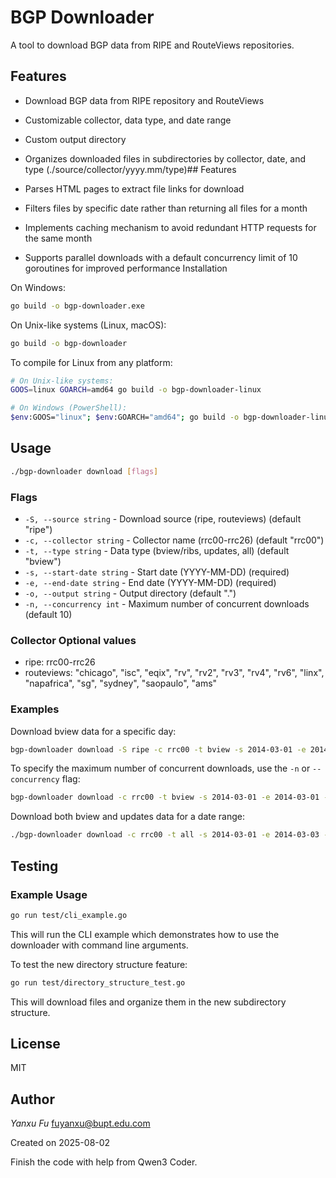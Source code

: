 # BGP Downloader

A tool to download BGP data from RIPE and RouteViews repositories.

## Features

- Download BGP data from RIPE repository and RouteViews
- Customizable collector, data type, and date range
- Custom output directory
- Organizes downloaded files in subdirectories by collector, date, and type (./source/collector/yyyy.mm/type)## Features

- Parses HTML pages to extract file links for download
- Filters files by specific date rather than returning all files for a month
- Implements caching mechanism to avoid redundant HTTP requests for the same month
- Supports parallel downloads with a default concurrency limit of 10 goroutines for improved performance Installation

On Windows:
```bash
go build -o bgp-downloader.exe
```

On Unix-like systems (Linux, macOS):
```bash
go build -o bgp-downloader
```

To compile for Linux from any platform:
```bash
# On Unix-like systems:
GOOS=linux GOARCH=amd64 go build -o bgp-downloader-linux

# On Windows (PowerShell):
$env:GOOS="linux"; $env:GOARCH="amd64"; go build -o bgp-downloader-linux
```

## Usage

```bash
./bgp-downloader download [flags]
```

### Flags

- `-S, --source string` - Download source (ripe, routeviews) (default "ripe")
- `-c, --collector string` - Collector name (rrc00-rrc26) (default "rrc00")
- `-t, --type string` - Data type (bview/ribs, updates, all) (default "bview")
- `-s, --start-date string` - Start date (YYYY-MM-DD) (required)
- `-e, --end-date string` - End date (YYYY-MM-DD) (required)
- `-o, --output string` - Output directory (default ".")
- `-n, --concurrency int` - Maximum number of concurrent downloads (default 10)

### Collector Optional values

- ripe: rrc00-rrc26
- routeviews: "chicago", "isc", "eqix", "rv", "rv2", "rv3", "rv4", "rv6", "linx", "napafrica", "sg", "sydney", "saopaulo", "ams"

### Examples

Download bview data for a specific day:

```bash
bgp-downloader download -S ripe -c rrc00 -t bview -s 2014-03-01 -e 2014-03-01 -o ./data
```

To specify the maximum number of concurrent downloads, use the `-n` or `--concurrency` flag:

```bash
bgp-downloader download -c rrc00 -t bview -s 2014-03-01 -e 2014-03-01 -o ./data -n 20
```

Download both bview and updates data for a date range:

```bash
./bgp-downloader download -c rrc00 -t all -s 2014-03-01 -e 2014-03-03 -o ./data
```

## Testing

### Example Usage

```bash
go run test/cli_example.go
```

This will run the CLI example which demonstrates how to use the downloader with command line arguments.

To test the new directory structure feature:

```bash
go run test/directory_structure_test.go
```

This will download files and organize them in the new subdirectory structure.

## License

MIT

## Author

*Yanxu Fu* <fuyanxu@bupt.edu.com>

Created on 2025-08-02

Finish the code with help from Qwen3 Coder.